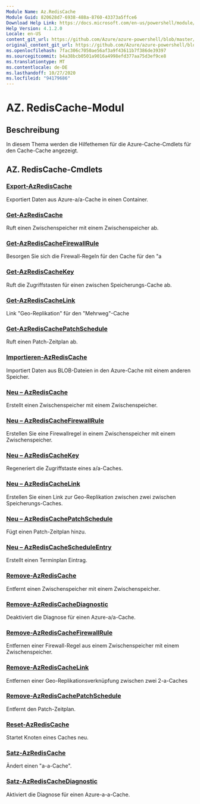 ```yaml
---
Module Name: Az.RedisCache
Module Guid: 820628d7-6938-488a-8760-43373a5ffce6
Download Help Link: https://docs.microsoft.com/en-us/powershell/module/az.rediscache
Help Version: 4.1.2.0
Locale: en-US
content_git_url: https://github.com/Azure/azure-powershell/blob/master/src/RedisCache/RedisCache/help/Az.RedisCache.md
original_content_git_url: https://github.com/Azure/azure-powershell/blob/master/src/RedisCache/RedisCache/help/Az.RedisCache.md
ms.openlocfilehash: 7fac306c7050ae56af3a9f43611b7f386de39397
ms.sourcegitcommit: b4a38bcb0501a9016a4998efd377aa75d3ef9ce8
ms.translationtype: MT
ms.contentlocale: de-DE
ms.lasthandoff: 10/27/2020
ms.locfileid: "94179686"
---
```

# AZ. RedisCache-Modul
## Beschreibung
In diesem Thema werden die Hilfethemen für die Azure-Cache-Cmdlets für den Cache-Cache angezeigt.

## AZ. RedisCache-Cmdlets
### [Export-AzRedisCache](Export-AzRedisCache.md)
Exportiert Daten aus Azure-a/a-Cache in einen Container.

### [Get-AzRedisCache](Get-AzRedisCache.md)
Ruft einen Zwischenspeicher mit einem Zwischenspeicher ab.

### [Get-AzRedisCacheFirewallRule](Get-AzRedisCacheFirewallRule.md)
Besorgen Sie sich die Firewall-Regeln für den Cache für den "a

### [Get-AzRedisCacheKey](Get-AzRedisCacheKey.md)
Ruft die Zugriffstasten für einen zwischen Speicherungs-Cache ab.

### [Get-AzRedisCacheLink](Get-AzRedisCacheLink.md)
Link "Geo-Replikation" für den "Mehrweg"-Cache

### [Get-AzRedisCachePatchSchedule](Get-AzRedisCachePatchSchedule.md)
Ruft einen Patch-Zeitplan ab.

### [Importieren-AzRedisCache](Import-AzRedisCache.md)
Importiert Daten aus BLOB-Dateien in den Azure-Cache mit einem anderen Speicher.

### [Neu – AzRedisCache](New-AzRedisCache.md)
Erstellt einen Zwischenspeicher mit einem Zwischenspeicher.

### [Neu – AzRedisCacheFirewallRule](New-AzRedisCacheFirewallRule.md)
Erstellen Sie eine Firewallregel in einem Zwischenspeicher mit einem Zwischenspeicher.

### [Neu – AzRedisCacheKey](New-AzRedisCacheKey.md)
Regeneriert die Zugriffstaste eines a/a-Caches.

### [Neu – AzRedisCacheLink](New-AzRedisCacheLink.md)
Erstellen Sie einen Link zur Geo-Replikation zwischen zwei zwischen Speicherungs-Caches.

### [Neu – AzRedisCachePatchSchedule](New-AzRedisCachePatchSchedule.md)
Fügt einen Patch-Zeitplan hinzu.

### [Neu – AzRedisCacheScheduleEntry](New-AzRedisCacheScheduleEntry.md)
Erstellt einen Terminplan Eintrag.

### [Remove-AzRedisCache](Remove-AzRedisCache.md)
Entfernt einen Zwischenspeicher mit einem Zwischenspeicher.

### [Remove-AzRedisCacheDiagnostic](Remove-AzRedisCacheDiagnostic.md)
Deaktiviert die Diagnose für einen Azure-a/a-Cache.

### [Remove-AzRedisCacheFirewallRule](Remove-AzRedisCacheFirewallRule.md)
Entfernen einer Firewall-Regel aus einem Zwischenspeicher mit einem Zwischenspeicher.

### [Remove-AzRedisCacheLink](Remove-AzRedisCacheLink.md)
Entfernen einer Geo-Replikationsverknüpfung zwischen zwei 2-a-Caches

### [Remove-AzRedisCachePatchSchedule](Remove-AzRedisCachePatchSchedule.md)
Entfernt den Patch-Zeitplan.

### [Reset-AzRedisCache](Reset-AzRedisCache.md)
Startet Knoten eines Caches neu.

### [Satz-AzRedisCache](Set-AzRedisCache.md)
Ändert einen "a-a-Cache".

### [Satz-AzRedisCacheDiagnostic](Set-AzRedisCacheDiagnostic.md)
Aktiviert die Diagnose für einen Azure-a-a-Cache.

